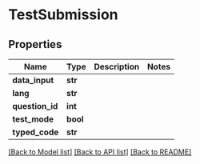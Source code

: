 # TestSubmission

## Properties
Name | Type | Description | Notes
------------ | ------------- | ------------- | -------------
**data_input** | **str** |  | 
**lang** | **str** |  | 
**question_id** | **int** |  | 
**test_mode** | **bool** |  | 
**typed_code** | **str** |  | 

[[Back to Model list]](../README.md#documentation-for-models) [[Back to API list]](../README.md#documentation-for-api-endpoints) [[Back to README]](../README.md)

